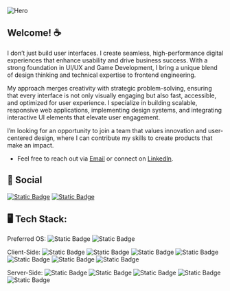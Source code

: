 ![Hero](https://i.pinimg.com/originals/8e/d6/c8/8ed6c82f4731db67f5b7abd72ed07365.png)

## Welcome! ☕
I don’t just build user interfaces. I create seamless, high-performance digital experiences that enhance usability and drive business success. With a strong foundation in UI/UX and Game Development, I bring a unique blend of design thinking and technical expertise to frontend engineering.

My approach merges creativity with strategic problem-solving, ensuring that every interface is not only visually engaging but also fast, accessible, and optimized for user experience. I specialize in building scalable, responsive web applications, implementing design systems, and integrating interactive UI elements that elevate user engagement.

I’m looking for an opportunity to join a team that values innovation and user-centered design, where I can contribute my skills to create products that make an impact.
  
+ Feel free to reach out via [Email](mailto:feliz.jovani@gmail.com) or connect on [LinkedIn](https://www.linkedin.com/in/jfeliz/).

## 📱 Social
[![Static Badge](https://img.shields.io/badge/Instagram-logo?logo=Instagram&logoColor=purple&color=white)](https://www.instagram.com/jojointech/?hl=en)
[![Static Badge](https://img.shields.io/badge/LinkedIn-logo?logo=linkedin&logoColor=0A66C2&color=white)](https://www.linkedin.com/in/jfeliz/)

## 🖥 Tech Stack:
Preferred OS:
![Static Badge](https://img.shields.io/badge/Linux-Linux?style=flat-square&logoSize=auto&label=Debian&labelColor=rgb(175%2C%200%2C%200)&color=rgb(0%2C0%2C0))
![Static Badge](https://img.shields.io/badge/Apple-a?style=flat-square&logoSize=auto&label=MacOS&labelColor=rgb(99%2C%2099%2C%2099)&color=rgb(0%2C0%2C0))


Client-Side:
![Static Badge](https://img.shields.io/badge/React-logo?style=flat-square&logo=react&logoColor=00CCFF&color=101010)
![Static Badge](https://img.shields.io/badge/JavaScript-logo?style=flat-square&logo=javascript&logoColor=yellow&color=grey)
![Static Badge](https://img.shields.io/badge/HTML-logo?style=flat-square&logo=html5&logoColor=orange-red&color=white)
![Static Badge](https://img.shields.io/badge/CSS-logo?style=flat-square&logo=css3&logoColor=blue&color=white)
![Static Badge](https://img.shields.io/badge/Next.js-logo?style=flat-square&logo=next.js&logoColor=black&color=white)
![Static Badge](https://img.shields.io/badge/Firebase-logo?style=flat-square&logo=firebase&logoColor=yellow&color=1A73E8)
![Static Badge](https://img.shields.io/badge/Figma-logo?style=flat-square&logo=figma&color=101010)

Server-Side:
![Static Badge](https://img.shields.io/badge/Python-code?style=flat-square&logoSize=auto&color=rgb(0%2C%20122%2C%2075))
![Static Badge](https://img.shields.io/badge/Rest%20Framework-Python?style=flat-square&logoSize=auto&label=Django&color=rgb(0%2C%20122%2C%2075))
![Static Badge](https://img.shields.io/badge/C%23-logo?style=flat-square&logo=csharp&logoColor=white&color=purple)
![Static Badge](https://img.shields.io/badge/framework-logo?style=flat-square&logo=.net&logoColor=white&color=C570D6)
![Static Badge](https://img.shields.io/badge/RestAPI-logo?style=flat-square&logo=PostgreSQL&logoColor=white&label=PostgreSQL&labelColor=316192&color=black)



<!--
**JFelz/jfelz** is a ✨ _special_ ✨ repository because its `README.md` (this file) appears on your GitHub profile.

Here are some ideas to get you started:

- 🔭 I’m currently working on ...
- 🌱 I’m currently learning ...
- 👯 I’m looking to collaborate on ...
- 🤔 I’m looking for help with ...
- 💬 Ask me about ...
- 📫 How to reach me: ...
- 😄 Pronouns: ...
- ⚡ Fun fact: ...
-->
